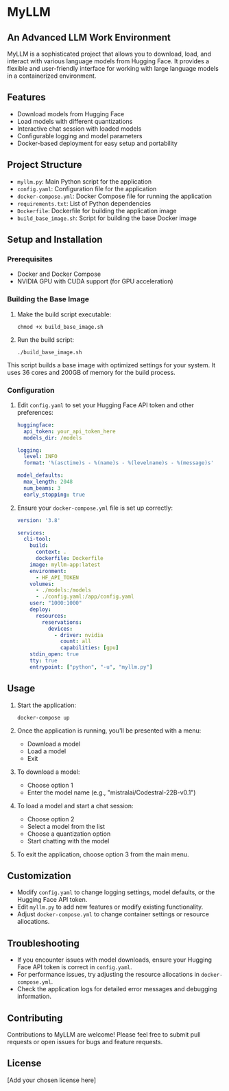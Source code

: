 # MyLLM

## An Advanced LLM Work Environment

MyLLM is a sophisticated project that allows you to download, load, and interact with various language models from Hugging Face. It provides a flexible and user-friendly interface for working with large language models in a containerized environment.

## Features

- Download models from Hugging Face
- Load models with different quantizations
- Interactive chat session with loaded models
- Configurable logging and model parameters
- Docker-based deployment for easy setup and portability

## Project Structure

- `myllm.py`: Main Python script for the application
- `config.yaml`: Configuration file for the application
- `docker-compose.yml`: Docker Compose file for running the application
- `requirements.txt`: List of Python dependencies
- `Dockerfile`: Dockerfile for building the application image
- `build_base_image.sh`: Script for building the base Docker image

## Setup and Installation

### Prerequisites

- Docker and Docker Compose
- NVIDIA GPU with CUDA support (for GPU acceleration)

### Building the Base Image

1. Make the build script executable:
   ```
   chmod +x build_base_image.sh
   ```

2. Run the build script:
   ```
   ./build_base_image.sh
   ```

This script builds a base image with optimized settings for your system. It uses 36 cores and 200GB of memory for the build process.

### Configuration

1. Edit `config.yaml` to set your Hugging Face API token and other preferences:

   ```yaml
   huggingface:
     api_token: your_api_token_here
     models_dir: /models

   logging:
     level: INFO
     format: '%(asctime)s - %(name)s - %(levelname)s - %(message)s'

   model_defaults:
     max_length: 2048
     num_beams: 3
     early_stopping: true
   ```

2. Ensure your `docker-compose.yml` file is set up correctly:

   ```yaml
   version: '3.8'

   services:
     cli-tool:
       build:
         context: .
         dockerfile: Dockerfile
       image: myllm-app:latest
       environment:
         - HF_API_TOKEN
       volumes:
         - ./models:/models
         - ./config.yaml:/app/config.yaml
       user: "1000:1000"
       deploy:
         resources:
           reservations:
             devices:
               - driver: nvidia
                 count: all
                 capabilities: [gpu]
       stdin_open: true
       tty: true
       entrypoint: ["python", "-u", "myllm.py"]
   ```

## Usage

1. Start the application:
   ```
   docker-compose up
   ```

2. Once the application is running, you'll be presented with a menu:
   - Download a model
   - Load a model
   - Exit

3. To download a model:
   - Choose option 1
   - Enter the model name (e.g., "mistralai/Codestral-22B-v0.1")

4. To load a model and start a chat session:
   - Choose option 2
   - Select a model from the list
   - Choose a quantization option
   - Start chatting with the model

5. To exit the application, choose option 3 from the main menu.

## Customization

- Modify `config.yaml` to change logging settings, model defaults, or the Hugging Face API token.
- Edit `myllm.py` to add new features or modify existing functionality.
- Adjust `docker-compose.yml` to change container settings or resource allocations.

## Troubleshooting

- If you encounter issues with model downloads, ensure your Hugging Face API token is correct in `config.yaml`.
- For performance issues, try adjusting the resource allocations in `docker-compose.yml`.
- Check the application logs for detailed error messages and debugging information.

## Contributing

Contributions to MyLLM are welcome! Please feel free to submit pull requests or open issues for bugs and feature requests.

## License

[Add your chosen license here]